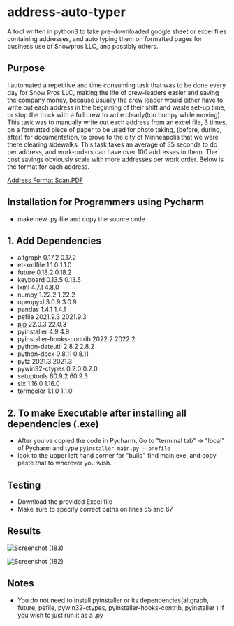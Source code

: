 # address-auto-typer
A tool written in python3 to take pre-downloaded google sheet or excel files containing addresses, and auto typing them on formatted pages for business use of Snowpros LLC, and possibly others.

## Purpose
I automated a repetitive and time consuming task that was to be done every day for Snow Pros LLC, making the life of crew-leaders easier and saving the company money, because usually the crew leader would either have to write out each address in the beginning of their shift and waste set-up time, or stop the truck with a full crew to write clearly(too bumpy while moving). This task was to manually write out each address from an excel file, 3 times, on a formatted piece of paper to be used for photo taking, (before, during, after) for documentation, to prove to the city of Minneapolis that we were there clearing sidewalks. This task takes an average of 35 seconds to do per address, and work-orders can have over 100 addresses in them. The cost savings obviously scale with more addresses per work order. Below is the format for each address.

[Address Format Scan.PDF](https://github.com/mcworkaholic/address-auto-typer/files/8170321/Address.Format.Scan.PDF)

## Installation for Programmers using Pycharm
* make new .py file and copy the source code
## 1. Add Dependencies 
* altgraph	0.17.2	0.17.2
* et-xmlfile	1.1.0	1.1.0
* future	0.18.2	0.18.2
* keyboard	0.13.5	0.13.5
* lxml	4.7.1	4.8.0
* numpy	1.22.2	1.22.2
* openpyxl	3.0.9	3.0.9
* pandas	1.4.1	1.4.1
* pefile	2021.9.3	2021.9.3
* [pip](https://www.geeksforgeeks.org/how-to-install-pip-on-windows/)	22.0.3	22.0.3
* pyinstaller	4.9	4.9
* pyinstaller-hooks-contrib	2022.2	2022.2
* python-dateutil	2.8.2	2.8.2
* python-docx	0.8.11	0.8.11
* pytz	2021.3	2021.3
* pywin32-ctypes	0.2.0	0.2.0
* setuptools	60.9.2	60.9.3
* six	1.16.0	1.16.0
* termcolor	1.1.0	1.1.0

## 2. To make Executable after installing all dependencies (.exe)
* After you've copied the code in Pycharm, Go to "terminal tab" -> "local" of Pycharm and type 
`pyinstaller main.py --onefile`
* look to the upper left hand corner for "build" find main.exe, and copy paste that to wherever you wish. 

## Testing
* Download the provided Excel file 
* Make sure to specify correct paths on lines 55 and 67 

## Results
![Screenshot (183)](https://user-images.githubusercontent.com/94456069/156394105-10f932eb-7c8f-49e7-b78a-36f81a2dd6fa.png)








![Screenshot (182)](https://user-images.githubusercontent.com/94456069/156394142-63fcff1c-188d-452a-8f3d-97070459b477.png)


## Notes
* You do not need to install pyinstaller or its dependencies(altgraph, future, pefile, pywin32-ctypes, pyinstaller-hooks-contrib, pyinstaller ) if you wish to just run it as a .py

